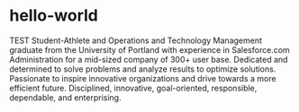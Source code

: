 # hello-world
TEST
Student-Athlete and Operations and Technology Management graduate from the University of Portland with experience in Salesforce.com Administration for a mid-sized company of 300+ user base. Dedicated and determined to solve problems and analyze results to optimize solutions. Passionate to inspire innovative organizations and drive towards a more efficient future. Disciplined, innovative, goal-oriented, responsible, dependable, and enterprising.
